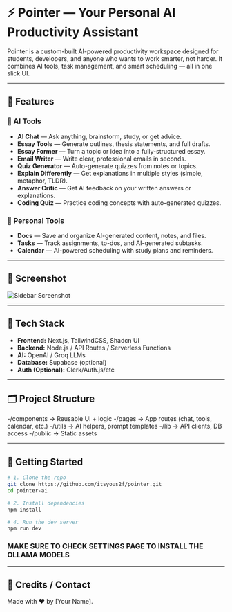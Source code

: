 # ⚡ Pointer — Your Personal AI Productivity Assistant

Pointer is a custom-built AI-powered productivity workspace designed for students, developers, and anyone who wants to work smarter, not harder. It combines AI tools, task management, and smart scheduling — all in one slick UI.

---

## 🧠 Features

### 🔹 AI Tools
- **AI Chat** — Ask anything, brainstorm, study, or get advice.
- **Essay Tools** — Generate outlines, thesis statements, and full drafts.
- **Essay Former** — Turn a topic or idea into a fully-structured essay.
- **Email Writer** — Write clear, professional emails in seconds.
- **Quiz Generator** — Auto-generate quizzes from notes or topics.
- **Explain Differently** — Get explanations in multiple styles (simple, metaphor, TLDR).
- **Answer Critic** — Get AI feedback on your written answers or explanations.
- **Coding Quiz** — Practice coding concepts with auto-generated quizzes.

### 🔹 Personal Tools
- **Docs** — Save and organize AI-generated content, notes, and files.
- **Tasks** — Track assignments, to-dos, and AI-generated subtasks.
- **Calendar** — AI-powered scheduling with study plans and reminders.

---

## 📸 Screenshot

![Sidebar Screenshot](./relative/path/to/sidebar-image.png) <!-- Update path as needed -->

---

## 🔧 Tech Stack

- **Frontend:** Next.js, TailwindCSS, Shadcn UI
- **Backend:** Node.js / API Routes / Serverless Functions
- **AI:** OpenAI / Groq LLMs
- **Database:** Supabase (optional)
- **Auth (Optional):** Clerk/Auth.js/etc

---

## 🗂️ Project Structure
-/components → Reusable UI + logic
-/pages → App routes (chat, tools, calendar, etc.)
-/utils → AI helpers, prompt templates
-/lib → API clients, DB access
-/public → Static assets

---

## 🚀 Getting Started

```bash
# 1. Clone the repo
git clone https://github.com/itsyous2f/pointer.git
cd pointer-ai

# 2. Install dependencies
npm install

# 4. Run the dev server
npm run dev
```

### MAKE SURE TO CHECK SETTINGS PAGE TO INSTALL THE OLLAMA MODELS

---

## 🤝 Credits / Contact
Made with ❤️ by [Your Name].